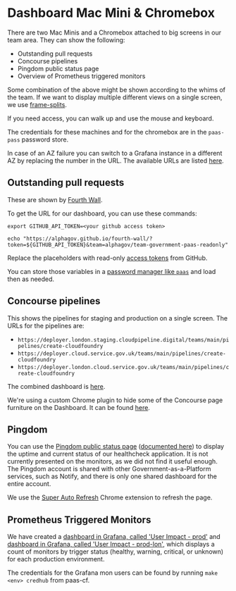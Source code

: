 # Dashboard Mac Mini & Chromebox

There are two Mac Minis and a Chromebox attached to big screens in our team area. They can show the
following:

* Outstanding pull requests
* Concourse pipelines
* Pingdom public status page
* Overview of Prometheus triggered monitors

Some combination of the above might be shown according to the whims of the team.
If we want to display multiple different views on a single screen, we use
[frame-splits](https://github.com/dsingleton/frame-splits).

If you need access, you can walk up and use the mouse and keyboard.

The credentials for these machines and for the chromebox are in the `paas-pass` password store.

In case of an AZ failure you can switch to a Grafana instance in a different AZ by replacing the number in the URL. The available URLs are listed [here](/technical_design/prometheus/#urls).

## Outstanding pull requests

These are shown by [Fourth Wall](https://github.com/alphagov/fourth-wall).

To get the URL for our dashboard, you can use these commands:

```
export GITHUB_API_TOKEN=<your github access token>

echo "https://alphagov.github.io/fourth-wall/?token=${GITHUB_API_TOKEN}&team=alphagov/team-government-paas-readonly"
```

Replace the placeholders with read-only [access tokens](https://github.com/blog/1509-personal-api-tokens) from GitHub.

You can store those variables in a [password manager like `paas`](https://www.passwordstore.org/) and load then as needed.

## Concourse pipelines

This shows the pipelines for staging and production on a single screen. The URLs for the pipelines are:

* `https://deployer.london.staging.cloudpipeline.digital/teams/main/pipelines/create-cloudfoundry`
* `https://deployer.cloud.service.gov.uk/teams/main/pipelines/create-cloudfoundry`
* `https://deployer.london.cloud.service.gov.uk/teams/main/pipelines/create-cloudfoundry`

The combined dashboard is
[here](https://dsingleton.github.io/frame-splits/index.html?title=&layout=3row&url%5B%5D=https%3A%2F%2Fdeployer.london.staging.cloudpipeline.digital%2Fteams%2Fmain%2Fpipelines%2Fcreate-cloudfoundry&url%5B%5D=https%3A%2F%2Fdeployer.cloud.service.gov.uk%2Fteams%2Fmain%2Fpipelines%2Fcreate-cloudfoundry&url%5B%5D=https%3A%2F%2Fdeployer.london.cloud.service.gov.uk%2Fteams%2Fmain%2Fpipelines%2Fcreate-cloudfoundry).

We're using a custom Chrome plugin to hide some of the Concourse page furniture
on the Dashboard. It can be found
[here](https://github.com/alphagov/paas-cf/tree/master/misc/chrome_plugins/clean_concourse_pipeline).

## Pingdom

You can use the [Pingdom public status page](http://stats.pingdom.com/ejtodj13fqqx) ([documented here](https://help.pingdom.com/hc/en-us/articles/205386171-Public-Status-Page)) to display the uptime and current status of our healthcheck application. It is not currently presented on the monitors, as we did not find it useful enough. The Pingdom account is shared with other Government-as-a-Platform services, such as Notify, and there is only one shared dashboard for the entire account.

We use the [Super Auto Refresh](https://chrome.google.com/webstore/detail/super-auto-refresh/kkhjakkgopekjlempoplnjclgedabddk?hl=en) Chrome extension to refresh the page.

## Prometheus Triggered Monitors

We have created a [dashboard in Grafana, called 'User Impact - prod'](https://grafana.cloud.service.gov.uk/d/paas-user-impact/user-impact-prod?refresh=5s&orgId=1) and [dashboard in Grafana, called 'User Impact - prod-lon'](https://grafana.london.cloud.service.gov.uk/d/paas-user-impact/user-impact-prod-lon?refresh=5s&orgId=1), which displays a count of monitors by trigger status (healthy, warning, critical, or unknown) for each production environment.

The credentials for the Grafana mon users can be found by running `make <env> credhub` from paas-cf.
